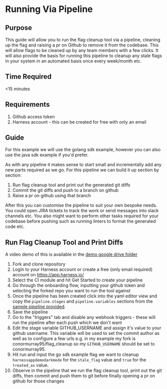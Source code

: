 # Running Via Pipeline

## Purpose
This guide will allow you to run the flag cleanup tool via a pipeline, cleaning up the flag and raising a pr on Github to remove it from the codebase. This will allow flags to be cleaned up by any team members with a few clicks. It will also provide the basis for running this pipeline to cleanup any stale flags in your system in an automated basis once every week/month etc. 

## Time Required
<15 minutes

## Requirements
1. Github access token
2. Harness account - this can be created for free with only an email

## Guide
For this example we will use the golang sdk example, however you can also use the java sdk example if you'd prefer.

As with any pipeline it makes sense to start small and incrementally add any new parts required as we go. For this pipeline we can build it up section by section: 
1. Run flag cleanup tool and print out the generated git diffs
2. Commit the git diffs and push to a branch on github
3. Raise a pr on github using that branch 

After this you can customise the pipeline to suit your own bespoke needs. You could open JIRA tickets to track the work or send messages into slack channels etc. You also might want to perform other tasks required for your codebase before pushing such as running linters to format the generated code etc.


## Run Flag Cleanup Tool and Print Diffs
A video demo of this is available in the [demo google drive folder](https://drive.google.com/drive/folders/1tbnnQ3dbed0bMpNFE58oOvOUM6cBLD62?usp=sharing)
1. Fork and clone repository
2. Login to your Harness account or create a free (only email required) account on https://app.harness.io/ 
3. Select the CI module and hit Get Started to create your pipeline
4. Go through the onboarding flow, inputting your github token and selecting the forked repo you want to run the tool against
5. Once the pipeline has been created click into the yaml editor view and copy the `pipeline.stages` and `pipeline.variables` sections from the [sample pipeline provided](pipelines/flag_cleanup_pipeline.yaml).
6. Save the pipeline
7. Go to the "triggers" tab and disable any webhook triggers - these will run the pipeline after each push which we don't want
8. Edit the stage variable GITHUB_USERNAME and assign it's value to your github username. This variable will be used to set the commit author as well as to configure a few urls e.g. in my example my fork is conormurray95/flag_cleanup so my `GITHUB_USERNAME` should be set to conormurray95.
9. Hit run and input the go sdk example flag we want to cleanup `harnessappdemodarkmode` for the `stale_flag` value and `true` for the `treated_as` value.
10. Observe in the pipeline that we run the flag cleanup tool, print out the git diffs, then commit and push them to git before finally opening a pr on github for those changes


